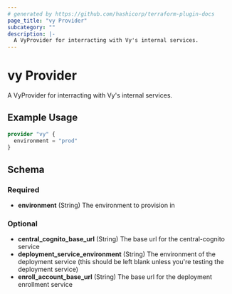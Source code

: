```yaml
---
# generated by https://github.com/hashicorp/terraform-plugin-docs
page_title: "vy Provider"
subcategory: ""
description: |-
  A VyProvider for interracting with Vy's internal services.
---
```


# vy Provider

A VyProvider for interracting with Vy's internal services.

## Example Usage

```terraform
provider "vy" {
  environment = "prod"
}
```

<!-- schema generated by tfplugindocs -->
## Schema

### Required

- **environment** (String) The environment to provision in

### Optional

- **central_cognito_base_url** (String) The base url for the central-cognito service
- **deployment_service_environment** (String) The environment of the deployment service (this should be left blank unless you're testing the deployment service)
- **enroll_account_base_url** (String) The base url for the deployment enrollment service
